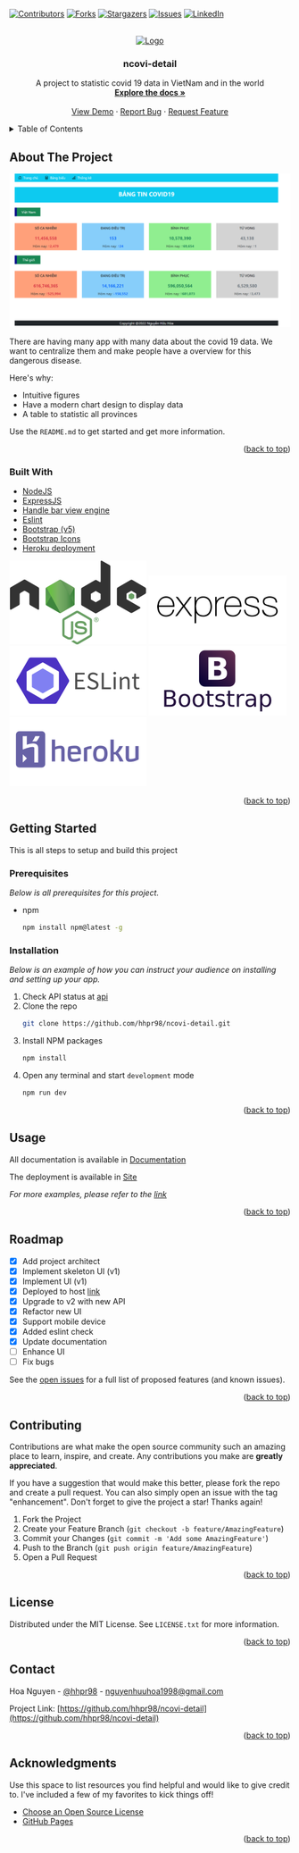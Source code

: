 <!-- Template at https://github.com/othneildrew/Best-README-Template -->
<a name="readme-top"></a>

[![Contributors][contributors-shield]][contributors-url]
[![Forks][forks-shield]][forks-url]
[![Stargazers][stars-shield]][stars-url]
[![Issues][issues-shield]][issues-url]
[![LinkedIn][linkedin-shield]][linkedin-url]



<!-- PROJECT LOGO -->
<br />
<div align="center">
  <a href="https://github.com/hhpr98/ncovi-detail">
    <img src="public/icons8_Coronavirus.ico" alt="Logo" width="80" height="80">
  </a>

  <h3 align="center">ncovi-detail</h3>

  <p align="center">
    A project to statistic covid 19 data in VietNam and in the world
    <br />
    <a href="https://github.com/hhpr98/ncovi-detail"><strong>Explore the docs »</strong></a>
    <br />
    <br />
    <a href="https://github.com/hhpr98/ncovi-detail">View Demo</a>
    ·
    <a href="https://github.com/hhpr98/ncovi-detail/issues">Report Bug</a>
    ·
    <a href="https://github.com/hhpr98/ncovi-detail/issues">Request Feature</a>
  </p>
</div>

<!-- TABLE OF CONTENTS -->
<details>
  <summary>Table of Contents</summary>
  <ol>
    <li>
      <a href="#about-the-project">About The Project</a>
      <ul>
        <li><a href="#built-with">Built With</a></li>
      </ul>
    </li>
    <li>
      <a href="#getting-started">Getting Started</a>
      <ul>
        <li><a href="#prerequisites">Prerequisites</a></li>
        <li><a href="#installation">Installation</a></li>
      </ul>
    </li>
    <li><a href="#usage">Usage</a></li>
    <li><a href="#roadmap">Roadmap</a></li>
    <li><a href="#contributing">Contributing</a></li>
    <li><a href="#license">License</a></li>
    <li><a href="#contact">Contact</a></li>
    <li><a href="#acknowledgments">Acknowledgments</a></li>
  </ol>
</details>



<!-- ABOUT THE PROJECT -->
## About The Project

[![Product Name Screen Shot][product-screenshot]](https://ncovi-detail.herokuapp.com/)

There are having many app with many data about the covid 19 data. We want to centralize them and make people have a overview for this dangerous disease.

Here's why:
* Intuitive figures
* Have a modern chart design to display data
* A table to statistic all provinces

Use the `README.md` to get started and get more information.

<p align="right">(<a href="#readme-top">back to top</a>)</p>



### Built With

* [NodeJS](https://nodejs.org/en/)
* [ExpressJS](https://expressjs.com/)
* [Handle bar view engine](https://www.npmjs.com/package/hbs)
* [Eslint](https://eslint.org/)
* [Bootstrap (v5)](https://getbootstrap.com/)
* [Bootstrap Icons](https://icons.getbootstrap.com/)
* [Heroku deployment](https://www.heroku.com/)

[![NodeJS][NodeJS.com]][NodeJS-url]
[![ExpressJS][ExpressJS.com]][ExpressJS-url]
[![eslint][eslint.com]][eslint-url]
[![Bootstrap][Bootstrap.com]][Bootstrap-url]
[![Heroku][Heroku.com]][Heroku-url]

<p align="right">(<a href="#readme-top">back to top</a>)</p>



<!-- GETTING STARTED -->
## Getting Started

This is all steps to setup and build this project

### Prerequisites
_Below is all prerequisites for this project._
* npm
  ```sh
  npm install npm@latest -g
  ```

### Installation

_Below is an example of how you can instruct your audience on installing and setting up your app._

1. Check API status at [api](https://static.pipezero.com/covid/data.json)
2. Clone the repo
   ```sh
   git clone https://github.com/hhpr98/ncovi-detail.git
   ```
3. Install NPM packages
   ```sh
   npm install
   ```
4. Open any terminal and start `development` mode
   ```js
   npm run dev
   ```

<p align="right">(<a href="#readme-top">back to top</a>)</p>



<!-- USAGE EXAMPLES -->
## Usage

All documentation is available in [Documentation](https://github.com/hhpr98/ncovi-detail)

The deployment is available in [Site](https://ncovi-detail.herokuapp.com/)

_For more examples, please refer to the [link](https://github.com/hhpr98/ncovi-detail)_

<p align="right">(<a href="#readme-top">back to top</a>)</p>



<!-- ROADMAP -->
## Roadmap

- [x] Add project architect
- [x] Implement skeleton UI (v1)
- [x] Implement UI (v1)
- [x] Deployed to host [link](https://ncovi-detail.herokuapp.com/)
- [x] Upgrade to v2 with new API
- [x] Refactor new UI
- [x] Support mobile device
- [x] Added eslint check
- [x] Update documentation
- [ ] Enhance UI
- [ ] Fix bugs

See the [open issues](https://github.com/hhpr98/ncovi-detail/issues) for a full list of proposed features (and known issues).

<p align="right">(<a href="#readme-top">back to top</a>)</p>



<!-- CONTRIBUTING -->
## Contributing

Contributions are what make the open source community such an amazing place to learn, inspire, and create. Any contributions you make are **greatly appreciated**.

If you have a suggestion that would make this better, please fork the repo and create a pull request. You can also simply open an issue with the tag "enhancement".
Don't forget to give the project a star! Thanks again!

1. Fork the Project
2. Create your Feature Branch (`git checkout -b feature/AmazingFeature`)
3. Commit your Changes (`git commit -m 'Add some AmazingFeature'`)
4. Push to the Branch (`git push origin feature/AmazingFeature`)
5. Open a Pull Request

<p align="right">(<a href="#readme-top">back to top</a>)</p>



<!-- LICENSE -->
## License

Distributed under the MIT License. See `LICENSE.txt` for more information.

<p align="right">(<a href="#readme-top">back to top</a>)</p>



<!-- CONTACT -->
## Contact

Hoa Nguyen - [@hhpr98](https://github.com/hhpr98) - nguyenhuuhoa1998@gmail.com

Project Link: [https://github.com/hhpr98/ncovi-detail](https://github.com/hhpr98/ncovi-detail)

<p align="right">(<a href="#readme-top">back to top</a>)</p>



<!-- ACKNOWLEDGMENTS -->
## Acknowledgments

Use this space to list resources you find helpful and would like to give credit to. I've included a few of my favorites to kick things off!

* [Choose an Open Source License](https://choosealicense.com)
* [GitHub Pages](https://pages.github.com)

<p align="right">(<a href="#readme-top">back to top</a>)</p>



<!-- MARKDOWN LINKS & IMAGES -->
<!-- https://www.markdownguide.org/basic-syntax/#reference-style-links -->
[contributors-shield]: https://img.shields.io/github/contributors/othneildrew/Best-README-Template.svg?style=for-the-badge
[contributors-url]: https://github.com/hhpr98/ncovi-detail/graphs/contributors
[forks-shield]: https://img.shields.io/github/forks/othneildrew/Best-README-Template.svg?style=for-the-badge
[forks-url]: https://github.com/hhpr98/ncovi-detail/network/members
[stars-shield]: https://img.shields.io/github/stars/othneildrew/Best-README-Template.svg?style=for-the-badge
[stars-url]: https://github.com/hhpr98/ncovi-detail/stargazers
[issues-shield]: https://img.shields.io/github/issues/othneildrew/Best-README-Template.svg?style=for-the-badge
[issues-url]: https://github.com/hhpr98/ncovi-detail/issues
[linkedin-shield]: https://img.shields.io/badge/-LinkedIn-black.svg?style=for-the-badge&logo=linkedin&colorB=555
[linkedin-url]: https://linkedin.com/in/hhpr98
[product-screenshot]: public/images//product/release-v2.PNG
[NodeJS.com]: https://github.com/hhpr98/ncovi-detail/blob/main/public/images/product/Node.js_logo-resize.svg
[NodeJS-url]: https://nodejs.org/en/
[ExpressJS.com]: https://github.com/hhpr98/ncovi-detail/blob/main/public/images/product/expressjs-ar21-resize.svg
[ExpressJS-url]: https://expressjs.com/
[eslint.com]: https://github.com/hhpr98/ncovi-detail/blob/main/public/images/product/eslint-ar21-resize.svg
[eslint-url]: https://eslint.org/
[Bootstrap.com]: https://github.com/hhpr98/ncovi-detail/blob/main/public/images/product/getbootstrap-ar21-resize.svg
[Bootstrap-url]: https://getbootstrap.com/
[Heroku.com]: https://github.com/hhpr98/ncovi-detail/blob/main/public/images/product/heroku-ar21-resize.svg
[Heroku-url]: https://www.heroku.com/